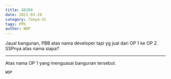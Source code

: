 ```yaml
---
title: 48380
date: 2021-03-29
category: Tanya-SC
tags: PPh
author: WDP
---
```


Jaual bangunan, PBB atas nama developer tapi yg jual dari OP 1 ke OP 2. SSPnya atas nama siapa?

---

Atas nama OP 1 yang menguasai bangunan tersebut.

`WDP`

